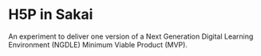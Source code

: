 # H5P in Sakai

An experiment to deliver one version of a Next Generation Digital Learning Environment (NGDLE) Minimum Viable Product (MVP). 